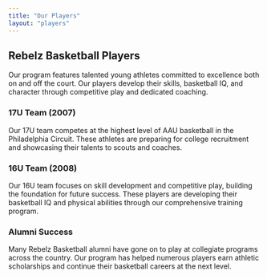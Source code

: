 ```yaml
---
title: "Our Players"
layout: "players"
---
```


## Rebelz Basketball Players

Our program features talented young athletes committed to excellence both on and off the court. Our players develop their skills, basketball IQ, and character through competitive play and dedicated coaching.

### 17U Team (2007)

Our 17U team competes at the highest level of AAU basketball in the Philadelphia Circuit. These athletes are preparing for college recruitment and showcasing their talents to scouts and coaches.

### 16U Team (2008)

Our 16U team focuses on skill development and competitive play, building the foundation for future success. These players are developing their basketball IQ and physical abilities through our comprehensive training program.

### Alumni Success

Many Rebelz Basketball alumni have gone on to play at collegiate programs across the country. Our program has helped numerous players earn athletic scholarships and continue their basketball careers at the next level. 